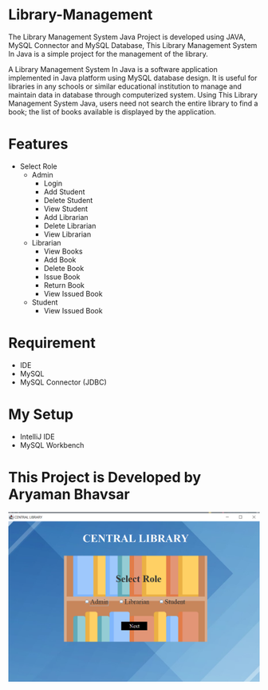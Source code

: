 # Library-Management

The Library Management System Java Project is developed using JAVA, MySQL Connector and MySQL Database, This Library Management System In Java  is a simple project for the management of the library.

A Library Management System In Java is a software application implemented in Java platform using MySQL database design. It is useful for libraries in any schools or similar educational institution to manage and maintain data in database through computerized system. Using This Library Management System Java, users need not search the entire library to find a book; the list of books available is displayed by the application.

# Features
* Select Role
   * Admin
      * Login
      * Add Student
      * Delete Student
      * View Student
      * Add Librarian
      * Delete Librarian
      * View Librarian
   * Librarian
      * View Books
      * Add Book
      * Delete Book
      * Issue Book
      * Return Book
      * View Issued Book   
   * Student
      * View Issued Book 

# Requirement
 * IDE
 * MySQL
 * MySQL Connector (JDBC)

# My Setup
* IntelliJ IDE
* MySQL Workbench

# This Project is Developed by Aryaman Bhavsar
![Project Image](https://github.com/AryamanBhavsar/Project-Images/blob/master/Role%20Selection.png?raw=true)

